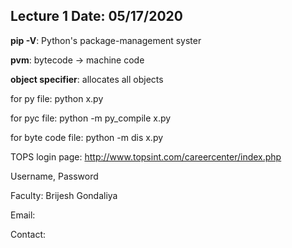Lecture 1                                                 Date: 05/17/2020
------------------------------------

**pip -V**: Python's package-management syster

**pvm**: bytecode -> machine code

**object specifier**: allocates all objects

for py file: python x.py

for pyc file: python -m py_compile x.py

for byte code file: python -m dis x.py

TOPS login page: http://www.topsint.com/careercenter/index.php

Username, Password

Faculty: Brijesh Gondaliya

Email: <!-- brijesh.gondaliya07@gmail.com -->

Contact: <!-- 8980145007 -->
